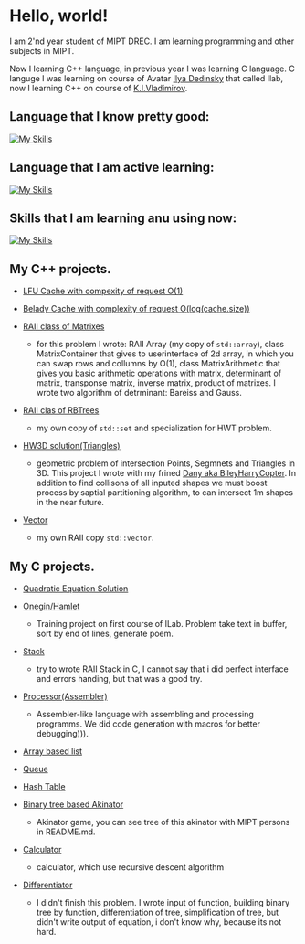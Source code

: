# Hello, world!

I am 2'nd year student of MIPT DREC. I am learning programming and other subjects in MIPT.

Now I learning C++ language, in previous year I was learning C language. C languge I was learning on course of  Avatar
[Ilya Dedinsky](https://github.com/ded32) that called Ilab, now I learning C++ on course of [K.I.Vladimirov](https://github.com/tilir).

## Language that I know pretty good:
[![My Skills](https://skillicons.dev/icons?i=c)](https://skillicons.dev)

## Language that I am active learning:
[![My Skills](https://skillicons.dev/icons?i=cpp)](https://skillicons.dev)

## Skills that I am learning anu using now:
[![My Skills](https://skillicons.dev/icons?i=cmake,python,bash,latex,markdown)](https://skillicons.dev)

## My C++ projects.

- [LFU Cache with compexity of request O(1)](https://github.com/LegendaryHog/cache)

- [Belady Cache with complexity of request O(log(cache.size))](https://github.com/LegendaryHog/belady_cache)

- [RAII class of Matrixes](https://github.com/LegendaryHog/matrix)
    - for this problem I wrote: RAII Array (my copy of `std::array`), class MatrixContainer that gives to userinterface of 2d array, in which you can swap rows and collumns by O(1), class MatrixArithmetic that gives you basic arithmetic operations with matrix, determinant of matrix, transponse matrix, inverse matrix, product of matrixes. I wrote two algorithm of detrminant: Bareiss and Gauss.

- [RAII clas of RBTrees](https://github.com/LegendaryHog/SearchTree) 
    - my own copy of `std::set` and specialization for HWT problem.

- [HW3D solution(Triangles)](https://github.com/LegendaryHog/Triangles)
    - geometric problem of intersection Points, Segmnets and Triangles in 3D. This project I wrote with my frined [Dany aka BileyHarryCopter](https://github.com/BileyHarryCopter). In addition to find collisons of all inputed shapes we must boost process by saptial partitioning algorithm, to can intersect 1m shapes in the near future.

- [Vector](https://github.com/LegendaryHog/Vector)
    - my own RAII copy `std::vector`.
## My C projects.

- [Quadratic Equation Solution](https://github.com/LegendaryHog/quadratic-equation)

- [Onegin/Hamlet](https://github.com/LegendaryHog/Onegin)
    - Training project on first course of ILab. Problem
    take text in buffer, sort by end of lines, generate poem.

- [Stack](https://github.com/LegendaryHog/Stack)
    - try to wrote RAII Stack in C, I cannot say that i did perfect interface and errors handing, but that was a good try. 
- [Processor(Assembler)](https://github.com/LegendaryHog/Pentium)
    - Assembler-like language with assembling and processing programms. We did code generation with macros for better debugging))).

- [Array based list](https://github.com/LegendaryHog/List)

- [Queue](https://github.com/LegendaryHog/Queue)

- [Hash Table](https://github.com/LegendaryHog/Hash_Tab)

- [Binary tree based Akinator](https://github.com/LegendaryHog/AkiTree)
    - Akinator game, you can see tree of this akinator with MIPT persons in README.md.

- [Calculator](https://github.com/LegendaryHog/Calc)
    - calculator, which use recursive descent algorithm

- [Differentiator](https://github.com/LegendaryHog/Diff)
    - I didn't finish this problem. I wrote input of function, building binary tree by function, differentiation of tree, simplification of tree, but didn't write output of equation, i don't know why, because its not hard.


